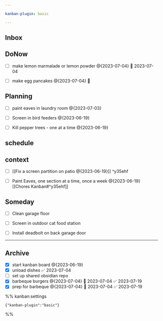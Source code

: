 ```yaml
---

kanban-plugin: basic

---
```


## Inbox



## DoNow

- [ ] make lemon marmalade or lemon powder @{2023-07-04} 📅 2023-07-04
- [ ] make egg pancakes @{2023-07-04} 📅


## Planning

- [ ] paint eaves in laundry room @{2023-07-03}
- [ ] Screen in bird feeders @{2023-06-19}
- [ ] Kill pepper trees - one at a time @{2023-06-19}


## schedule



## context

- [ ] [[Fix a screen partition on patio @{2023-06-19}]] ^y35ehf
- [ ] Paint Eaves, one section at a time, once a week @{2023-06-19} [[Chores Kanban#^y35ehf]]


## Someday

- [ ] Clean garage floor
- [ ] Screen in outdoor cat food station
- [ ] Install deadbolt on back garage door


***

## Archive

- [x] start kanban board @{2023-06-19}
- [x] unload dishes ✅ 2023-07-04
- [ ] set up shared obsidian repo
- [x] barbeque burgers @{2023-07-04} 📅 2023-07-04 ✅ 2023-07-19
- [x] prep for barbeque @{2023-07-04} 📅 2023-07-04 ✅ 2023-07-19

%% kanban:settings
```
{"kanban-plugin":"basic"}
```
%%